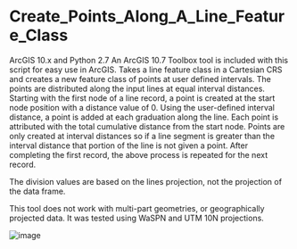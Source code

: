 # Create_Points_Along_A_Line_Feature_Class
ArcGIS 10.x and Python 2.7
An ArcGIS 10.7 Toolbox tool is included with this script for easy use in ArcGIS.
Takes a line feature class in a Cartesian CRS and creates a new feature class of points at user defined intervals.  The points are distributed along the input lines at equal interval distances.
Starting with the first node of a line record, a point is created at the start node position with a distance value of 0. Using the user-defined interval distance, a point is added at each graduation along the line. Each point is attributed with the total cumulative distance from the start node. Points are only created at interval distances so if a line segment is greater than the interval distance that portion of the line is not given a point. After completing the first record, the above process is repeated for the next record.

The division values are based on the lines projection, not the projection of the data frame.

This tool does not work with multi-part geometries, or geographically projected data. It was tested using WaSPN and UTM 10N projections.

![image](https://user-images.githubusercontent.com/68295520/118010141-96ba5600-b303-11eb-8a66-cffd7e7dcd6a.png)

